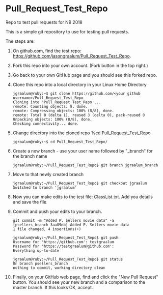 # Pull_Request_Test_Repo
Repo to test pull requests for NB 2018 

This is a simple git repository to use for testing pull requests.  

The steps are:
1. On github.com, find the test repo:  https://github.com/jasongraalum/Pull_Request_Test_Repo.
1. Fork this repo into your own account. (Fork button in the top right.)
1. Go back to your own GitHub page and you should see this forked repo.
1. Clone this repo into a local directory in your Linux Home Directory
    ```
    jgraalum@ruby:~$ git clone https://github.com/<your github username>/Pull_Request_Test_Repo
    Cloning into 'Pull_Request_Test_Repo'...
    remote: Counting objects: 8, done.
    remote: Compressing objects: 100% (8/8), done.
    remote: Total 8 (delta 1), reused 3 (delta 0), pack-reused 0
    Unpacking objects: 100% (8/8), done.
    Checking connectivity... done.
    ```
1. Change directory into the cloned repo
    %cd Pull_Request_Test_Repo
    ```
    jgraalum@ruby:~$ cd Pull_Request_Test_Repo/
    ```

1. Create a new branch - use your user name followed by "_branch" for the branch name
    ```
    jgraalum@ruby:~/Pull_Request_Test_Repo$ git branch jgraalum_branch
    ```
1. Move to that newly created branch
    ```
    jgraalum@ruby:~/Pull_Request_Test_Repo$ git checkout jgraalum
    Switched to branch 'jgraalum'

    ```
1. Now you can make edits to the test file: ClassList.txt.  Add you details and save the file.
1. Commit and push your edits to your branch.
    ```
    git commit -m "Added P. Sellers movie data" -a
    [psellers_branch 3aa89eb] Added P. Sellers movie data
    1 file changed, 4 insertions(+)

    jgraalum@ruby:~/Pull_Request_Test_Repo$ git push
    Username for 'https://github.com': testgraalum
    Password for 'https://testgraalum@github.com': 
    Everything up-to-date``

    jgraalum@ruby:~/Pull_Request_Test_Repo$ git status
    On branch psellers_branch
    nothing to commit, working directory clean
    
    ```
1. Finally, on your GitHub web page, find and click the "New Pull Request" button. You should see your new branch and a comparison to the master branch. If this looks OK, accept.

